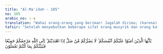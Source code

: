 ```yaml
---
title: "Al-Ma'idah - 105"
no: 105
arabic_no: ١٠٥
translation: "Wahai orang-orang yang beriman! Jagalah dirimu; (karena) orang yang sesat itu tidak akan membahayakanmu apabila kamu telah mendapat petunjuk. Hanya kepada Allah kamu semua akan kembali, kemudian Dia akan menerangkan kepadamu apa yang telah kamu kerjakan."
tafsir: "Setelah menyebutkan beberapa sifat orang musyrik dan orang kafir pada ayat-ayat yang lalu, maka dalam ayat ini Allah mengarahkan firman-Nya kepada orang-orang mukmin, memperingatkan mereka agar menjaga dan menjauhkan diri dari sifat-sifat semacam itu, seperti: kebodohan, pembangkangan, dan sebagainya. Mereka haruslah senantiasa meningkatkan diri dengan iman yang kuat, ilmu pengetahuan yang bermanfaat, serta amal saleh, tetap dalam petunjuk Allah, dengan mengikuti syariat yang benar, yang telah diturunkan, dan disampaikan oleh Rasul-Nya. Apabila mereka melaksanakan tuntunan ini, mereka tidak dapat lagi dipengaruhi oleh pengaruh-pengaruh jelek, betapa pun buruknya situasi lingkungan di mana mereka berada. Dosa dan tanggung jawab orang-orang yang berbuat kejahatan tidak akan dibebankan kepadanya, selama mereka tetap berpegang teguh kepada petunjuk-petunjuk dan bimbingan Allah.\n\nKeteguhan pribadi seperti yang digambarkan ayat ini sangat penting bagi setiap orang mukmin, dan perlu dibina terus-menerus sebab banyak orang yang semula telah mempunyai iman, tetapi kemudian imannya menjadi luntur, karena pengaruh lingkungannya. Ini disebabkan karena ia tidak menjalankan petunjuk Allah, dan selalu mengikuti bujukan-bujukan setan.\n\nIslam telah menunjukkan kepada kita cara-cara pembinaan pribadi dan keimanan yang teguh, antara lain ialah dengan cara ibadah dan zikir, senantiasa mengingat Allah, serta memperdalam ilmu pengetahuan tentang agama. Apabila seseorang senantiasa ingat kepada Allah, dan ia menyadari bahwa Allah akan membalas segala perbuatannya, maka ia akan dapat menjauhkan diri dari perbuatan yang dilarang Allah, dan ia akan selalu melakukan perbuatan-perbuatan yang diridai-Nya."
---
```


يٰٓاَيُّهَا الَّذِيْنَ اٰمَنُوْا عَلَيْكُمْ اَنْفُسَكُمْ ۚ لَا يَضُرُّكُمْ مَّنْ ضَلَّ اِذَا اهْتَدَيْتُمْ ۗ اِلَى اللّٰهِ مَرْجِعُكُمْ جَمِيْعًا فَيُنَبِّئُكُمْ بِمَا كُنْتُمْ تَعْمَلُوْنَ
